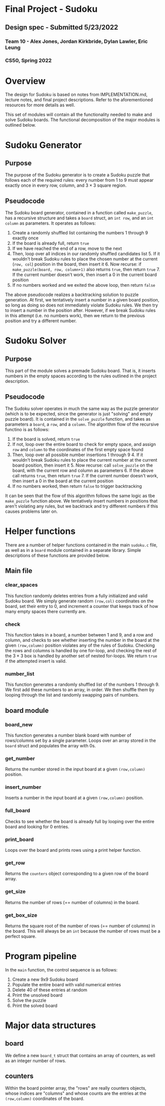 # Final Project - Sudoku
## Design spec - Submitted 5/23/2022
### Team 10 - Alex Jones, Jordan Kirkbride, Dylan Lawler, Eric Leung
### CS50, Spring 2022

# Overview
The design for Sudoku is based on notes from IMPLEMENTATION.md, lecture notes, 
and final project descriptions. Refer to the aforementioned resources for more details as well.

This set of modules will contain all the functionality needed to make and solve Sudoku boards. The functional decomposition of the major modules is outlined below.

# Sudoku Generator

## Purpose
The purpose of the Sudoku generator is to create a Sudoku puzzle that follows each of the required rules: every number from $1$ to $9$ must appear exactly once in every row, column, and $3 \times 3$ square region.

## Pseudocode
The Sudoku board generator, contained in a function called `make_puzzle`, has a recursive structure and takes a `board` struct, an `int row`, and an `int column` as parameters. It operates as follows:

1. Create a randomly shuffled list containing the numbers 1 through 9 exactly once
2. If the board is already full, return `true`
3. If we have reached the end of a row, move to the next
4. Then, loop over all indices in our randomly shuffled candidates list
    5. If it wouldn't break Sudoku rules to place the chosen number at the current (`row, col`) position in the board, then insert it
    6. Now recurse: if `make_puzzle(board, row, column+1)` also returns `true`, then return `true`
    7. If the current number doesn't work, then insert a 0 in the current board position
8. If no numbers worked and we exited the above loop, then return `false`

The above pseudocode realizes a backtracking solution to puzzle generation. At first, we tentatively insert a number in a given board position, so long as doing so does not immediately violate Sudoku rules. We then try to insert a number in the position after. However, if we break Sudoku rules in this attempt (i.e. no numbers work), then we return to the previous position and try a different number.

# Sudoku Solver

## Purpose
This part of the module solves a premade Sudoku board. That is, it inserts numbers in the empty spaces according to the rules outlined in the project description.

## Pseudocode
The Sudoku solver operates in much the same way as the puzzle generator (which is to be expected, since the generator is just "solving" and empty puzzle board). It is contained in the `solve_puzzle` function, and takes as parameters a `board`, a `row`, and a `column`. The algorithm flow of the recursive functino is as follows:

1. If the board is solved, return `true`
2. If not, loop over the entire board to check for empty space, and assign `row` and `column` to the coordinates of the first empty space found
3. Then, loop over all possible number insertions 1 through 9
    4. If it wouldn't break Sudoku rules to place the current number at the current board position, then insert it
    5. Now recurse: call `solve_puzzle` on the board, with the current row and column as parameters
    6. If the above call returns `true`, then return `true`
    7. If the current number doesn't work, then insert a 0 in the board at the current position
8. If no numbers worked, then return `false` to trigger backtracking

It can be seen that the flow of this algorithm follows the same logic as tbe `make_puzzle` function above. We tentatively insert numbers in positions that aren't violating any rules, but we backtrack and try different numbers if this causes problems later on.

# Helper functions

There are a number of helper functions contained in the main `sudoku.c` file, as well as in a `board` module contained in a separate library. Simple descriptions of these functions are provided below.

## Main file

### clear_spaces

This function randomly deletes entries from a fully initialized and valid Sudoku board. We simply generate random `(row,col)` coordinates on the board, set their entry to $0$, and increment a counter that keeps track of how many empty spaces there currently are.

### check

This function takes in a board, a number between $1$ and $9$, and a row and column, and checks to see whether inserting the number in the board at the given `(row,column)` position violates any of the rules of Sudoku. Checking the rows and columns is handled by one for-loop, and checking the rest of the $3 \times 3$ box is handled by another set of nested for-loops. We return `true` if the attempted insert is valid.

### number_list

This function generates a randomly shuffled list of the numbers $1$ through $9$. We first add these numbers to an array, in order. We then shuffle them by looping through the list and randomly swapping pairs of numbers.

## board module

### board_new

This function generates a number blank board with number of rows/columns set by a single parameter. Loops over an array stored in the `board` struct and populates the array with $0$s.

### get_number

Returns the number stored in the input board at a given `(row,column)` position.

### insert_number

Inserts a number in the input board at a given `(row,column)` position.

### full_board

Checks to see whether the board is already full by looping over the entire board and looking for $0$ entries.

### print_board

Loops over the board and prints rows using a print helper function.

### get_row

Returns the `counters` object corresponding to a given row of the board array.
 
### get_size

Returns the number of rows (== number of columns) in the board.

### get_box_size

Returns the square root of the number of rows (== number of columns) in the board. This will always be an `int` because the number of rows must be a perfect square.

# Program pipeline

In the `main` function, the control sequence is as follows:

1. Create a new 9x9 Sudoku board
2. Populate the entire board with valid numerical entries
3. Delete 40 of these entries at random
4. Print the unsolved board
5. Solve the puzzle
6. Print the solved board

# Major data structures

## board

We define a new `board_t` struct that contains an array of counters, as well as an integer number of rows.

## counters

Within the board pointer array, the "rows" are really counters objects, whose indices are "columns" and whose counts are the entries at the `(row,column)` coordinates of the board.
